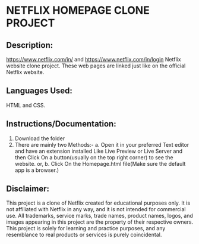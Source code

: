 # NETFLIX HOMEPAGE CLONE PROJECT

## Description: 
https://www.netflix.com/in/ and https://www.netflix.com/in/login Netflix website clone project. These web pages are linked just like on the official Netflix website.

## Languages Used: 
HTML and CSS.

## Instructions/Documentation: 
1. Download the folder
2. There are mainly two Methods:-
   a. Open it in your preferred Text editor and have an extension installed Like Live Preview or Live Server and then Click On a button(usually on the top right corner) to see the website. or,
   b. Click On the Homepage.html file(Make sure the default app is a browser.)

## Disclaimer:
This project is a clone of Netflix created for educational purposes only. It is not affiliated with Netflix in any way, and it is not intended for commercial use. All trademarks, service marks, trade names, product names, logos, and images appearing in this project are the property of their respective owners. This project is solely for learning and practice purposes, and any resemblance to real products or services is purely coincidental.
